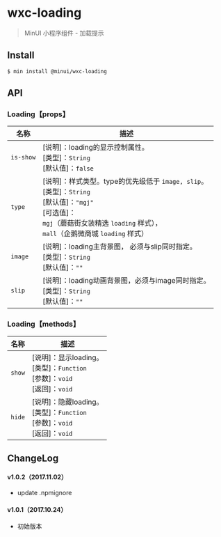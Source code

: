 # wxc-loading

> MinUI 小程序组件 - 加载提示

## Install

``` bash
$ min install @minui/wxc-loading
```

## API

### Loading【props】

| 名称                  | 描述                         |
|----------------------|------------------------------|
|`is-show`             | [说明]：loading的显示控制属性。<br>[类型]：`String`<br>[默认值]：`false` |
|`type`                | [说明]：样式类型。type的优先级低于 `image, slip`。<br>[类型]：`String`<br>[默认值]：`"mgj"` <br>[可选值]：<br>`mgj`（蘑菇街女装精选 `loading` 样式）， <br>`mall`（企鹅微商城 `loading` 样式）|
|`image`               | [说明]：loading主背景图， 必须与slip同时指定。<br>[类型]：`String`<br>[默认值]：`""` <br>   |
|`slip`                | [说明]：loading动画背景图，必须与image同时指定。<br>[类型]：`String`<br>[默认值]：`""` <br>     |

### Loading【methods】

| 名称                  | 描述                         |
|----------------------|------------------------------|
|`show`                | [说明]：显示loading。<br>[类型]：`Function`<br>[参数]：`void`<br>[返回]：`void`|
|`hide`                | [说明]：隐藏loading。<br>[类型]：`Function`<br>[参数]：`void`<br>[返回]：`void`|

##  ChangeLog

#### v1.0.2（2017.11.02）

- update .npmignore

#### v1.0.1（2017.10.24）

- 初始版本
